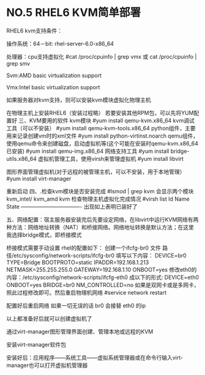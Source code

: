 # NO.5 RHEL6 KVM简单部署

RHEL6 kvm支持条件：

操作系统：64－bit:  rhel-server-6.0-x86_64

处理器：cpu支持虚拟化
#cat /proc/cpuinfo | grep vmx 或 cat /proc/cpuinfo | grep smv

Svm:AMD basic virtualization support

Vmx:Intel basic virtualization support

如果服务器对kvm支持，则可以安装kvm模块虚拟化物理主机

在物理主机上安装RHEL6（安装过程略）
若要安装其他RPM包，可以先将YUM配置好
三、KVM要用的软件
kvm模块
#yum install qemu-kvm.x86_64
kvm调试工具（可以不安装）
#yum install qemu-kvm-tools.x86_64
python组件，主要用来记录创建vm时的xml文件
#yum install python-virtinst.noarch
qemu组件，使用qemu命令来创建磁盘，启动虚拟机等(这个可能在安装时qemu-kvm.x86_64已安装)
#yum install qemu-img.x86_64
网络支持工具
#yum install bridge-utils.x86_64
虚拟机管理工具，使用virsh来管理虚拟机
#yum install libvirt

图形界面管理虚拟机(对于远程的被管理主机，可以不安装，用于本地管理）
#yum install virt-manager

重新启动
四、.检查kvm模块是否安装完成
#lsmod | grep kvm
会显示两个模块
kvm_intel/ kvm_amd
kvm
检查物理主机虚拟化完成情况
#virsh list
Id Name                 State
———————————-
出现如上表明已装好了

五、网络配置：宿主服务器安装完后先要设定网络，在libvirt中运行KVM网络有两种方法：网络地址转换（NAT）和桥接网络。网络地址转换是默认方法；在这里我选择bridge模式，即桥接模式

桥接模式需要手动设置
rhel的配置如下：
创建一个ifcfg-br0 文件 路径/etc/sysconfig/network-scripts/ifcfg-br0
填写以下内容：
DEVICE=br0
TYPE=Bridge
BOOTPROTO=static
IPADDR=192.168.1.213
NETMASK=255.255.255.0
GATEWAY=192.168.1.10
ONBOOT=yes
修改eth0的内容：/etc/sysconfig/network-scripts/ifcfg-eth0 成以下的形式:
DEVICE=eth0
ONBOOT=yes
BRIDGE=br0
NM_CONTROLLED=no
如果是双网卡或是多网卡，照此过程修改即可。然后重启物理机网络
#service network restart

配置好后重启网络 如果一切无误的话 br0 会接替 eth0 的ip

以上都准备好后就可以创建虚拟机了

通过virt-manager图形管理界面创建、管理本地或远程的KVM

安装virt-manager软件包

安装好后：应用程序――系统工具――虚拟系统管理器或在命令行输入virt-manager也可以打开虚拟机管理器